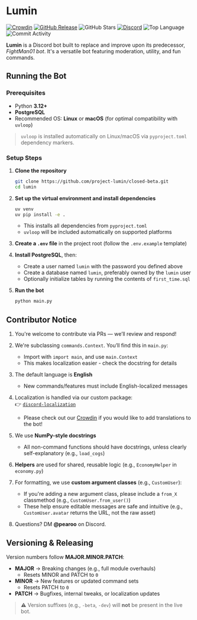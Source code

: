 # Lumin

[![Crowdin](https://badges.crowdin.net/project-lumin/localized.svg)](https://crowdin.com/project/project-lumin)
[![GitHub Release](https://img.shields.io/github/v/release/project-lumin/closed-beta)](https://github.com/project-lumin/closed-beta/releases/latest)
![GitHub Stars](https://img.shields.io/github/stars/project-lumin/closed-beta?style=flat)
[![Discord](https://img.shields.io/discord/572077459189792769?label=discord
)](https://discord.gg/s8zBYQk)
![Top Language](https://img.shields.io/github/languages/top/project-lumin/closed-beta)
![Commit Activity](https://img.shields.io/github/commit-activity/m/project-lumin/closed-beta)

**Lumin** is a Discord bot built to replace and improve upon its predecessor, *FightMan01 bot*. It's a versatile bot featuring moderation, utility, and fun commands.

## Running the Bot

### Prerequisites

- Python **3.12+**
- **PostgreSQL**
- Recommended OS: **Linux** or **macOS** (for optimal compatibility with `uvloop`)

> `uvloop` is installed automatically on Linux/macOS via `pyproject.toml` dependency markers.

### Setup Steps

1. **Clone the repository**
   ```bash
   git clone https://github.com/project-lumin/closed-beta.git
   cd lumin
   ```

2. **Set up the virtual environment and install dependencies**
   ```bash
   uv venv
   uv pip install -e .
   ```

    - This installs all dependencies from `pyproject.toml`
    - `uvloop` will be included automatically on supported platforms

3. **Create a `.env` file** in the project root (follow the `.env.example` template)

4. **Install PostgreSQL**, then:
    - Create a user named `lumin` with the password you defined above
    - Create a database named `lumin`, preferably owned by the `lumin` user
    - Optionally initialize tables by running the contents of `first_time.sql`

5. **Run the bot**
   ```bash
   python main.py
   ```

## Contributor Notice

1. You're welcome to contribute via PRs — we’ll review and respond!

2. We're subclassing `commands.Context`. You’ll find this in `main.py`:
    - Import with `import main`, and use `main.Context`
    - This makes localization easier - check the docstring for details

3. The default language is **English**
    - New commands/features must include English-localized messages

4. Localization is handled via our custom package:  
   👉 [`discord-localization`](https://pypi.org/project/discord-localization)
    - Please check out our [Crowdin](https://crowdin.com/project/project-lumin) if you would like to add translations to the bot!

5. We use **NumPy-style docstrings**
    - All non-command functions should have docstrings, unless clearly self-explanatory (e.g., `load_cogs`)

6. **Helpers** are used for shared, reusable logic (e.g., `EconomyHelper` in `economy.py`)

7. For formatting, we use **custom argument classes** (e.g., `CustomUser`):
    - If you're adding a new argument class, please include a `from_X` classmethod (e.g., `CustomUser.from_user()`)
    - These help ensure editable messages are safe and intuitive (e.g., `CustomUser.avatar` returns the URL, not the raw asset)

8. Questions? DM **@pearoo** on Discord.

## Versioning & Releasing

Version numbers follow **MAJOR.MINOR.PATCH**:

- **MAJOR** → Breaking changes (e.g., full module overhauls)
    - Resets MINOR and PATCH to `0`
- **MINOR** → New features or updated command sets
    - Resets PATCH to `0`
- **PATCH** → Bugfixes, internal tweaks, or localization updates

> ⚠️ Version suffixes (e.g., `-beta`, `-dev`) will **not** be present in the live bot.
